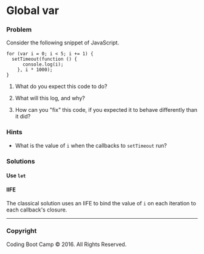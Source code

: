 # Global var

### Problem

Consider the following snippet of JavaScript.

```
for (var i = 0; i < 5; i += 1) {
  setTimeout(function () {
      console.log(i);
    }, i * 1000);
}
```

1. What do you expect this code to do?

2. What will this log, and why?

3. How can you "fix" this code, if you expected it to behave differently than it did?

### Hints

* What is the value of `i` when the callbacks to `setTimeout` run?

### Solutions

#### Use `let`

#### IIFE

The classical solution uses an IIFE to bind the value of `i` on each iteration to each callback's closure.

- - -

### Copyright

Coding Boot Camp © 2016. All Rights Reserved.
